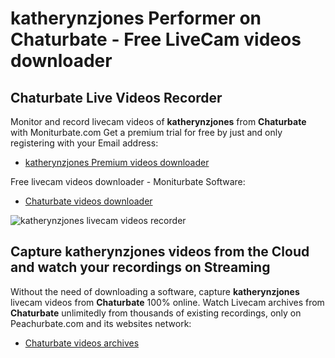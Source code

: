 # katherynzjones Performer on Chaturbate - Free LiveCam videos downloader

## Chaturbate Live Videos Recorder

Monitor and record livecam videos of **katherynzjones** from **Chaturbate** with Moniturbate.com
Get a premium trial for free by just and only registering with your Email address:
* [katherynzjones Premium videos downloader](https://moniturbate.com/request-demo-licence-key.html)

Free livecam videos downloader - Moniturbate Software:
* [Chaturbate videos downloader](https://moniturbate.com/moniturbate-download-software.html)

![katherynzjones livecam videos recorder](https://peachurnet.com/templates/moniturbate-software.png)


## Capture katherynzjones videos from the Cloud and watch your recordings on Streaming

Without the need of downloading a software, capture **katherynzjones** livecam videos from **Chaturbate** 100% online.
Watch Livecam archives from **Chaturbate** unlimitedly from thousands of existing recordings, only on Peachurbate.com and its websites network:
* [Chaturbate videos archives](https://peachurnet.com/)